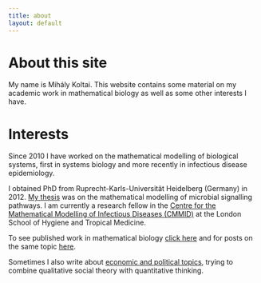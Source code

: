 ```yaml
---
title: about
layout: default
---
```


# About this site
My name is Mihály Koltai. This website contains some material on my academic work in mathematical biology as well as some other interests I have.

# Interests

Since 2010 I have worked on the mathematical modelling of biological systems, first in systems biology and more recently in infectious disease epidemiology.

I obtained PhD from Ruprecht-Karls-Universität Heidelberg (Germany) in 2012. [My thesis](https://archiv.ub.uni-heidelberg.de/volltextserver/20847/) was on the mathematical modelling of microbial signalling pathways.
I am currently a research fellow in the [Centre for the Mathematical Modelling of Infectious Diseases (CMMID)](https://www.lshtm.ac.uk/research/centres/centre-mathematical-modelling-infectious-diseases) at the London School of Hygiene and Tropical Medicine.

To see published work in mathematical biology [click here](https://mbkoltai.github.io/papers/) and for posts on the same topic [here](https://mbkoltai.github.io/blog/).

Sometimes I also write about [economic and political topics](https://mbkoltai.github.io/ecopol), trying to combine qualitative social theory with quantitative thinking.

